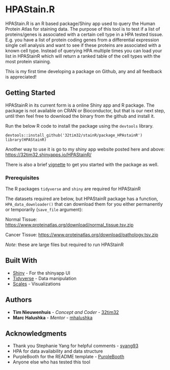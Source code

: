 # HPAStain.R

HPAStain.R is an R based package/Shiny app used to query the Human Protein Atlas for staining data. The purpose of this tool is to test if a list of proteins/genes is associated with a certain cell type in a HPA tested tissue. E.g. you have a list of protein coding genes from a differential expression single cell analysis and want to see if these proteins are associated with a known cell type. Instead of querying HPA multiple times you can load your list in HPAStainR which will return a ranked table of the cell types with the most protein staining.

This is my first time developing a package on Github, any and all feedback is appreciated!

## Getting Started

HPAStainR in its current form is a online Shiny app and R package. The package is not available on CRAN or Bioconductor, but that is our next step, until then feel free to download the binary from the github and install it.

Run the below R code to install the package using the `devtools` library.

`devtools::install_github('32tim32/stainR/package_HPAstainR')
library(HPAStainR)`

Another way to use it is go to my shiny app website posted here and above:
https://32tim32.shinyapps.io/HPAStainR/ 

There is also a brief [vignette](https://htmlpreview.github.io/?https://github.com/32tim32/stainR/blob/master/HPA_StainR_vignette_6_11_20.html) to get you started with the package as well.

### Prerequisites

The R packages `tidyverse` and `shiny` are required for HPAStainR

The datasets required are below, but HPAStainR package has a function, `HPA_data_downloader()` that can download them for you either permanently or temporarily (`save_file` argument):

Normal Tissue: https://www.proteinatlas.org/download/normal_tissue.tsv.zip

Cancer Tissue: https://www.proteinatlas.org/download/pathology.tsv.zip

*Note*: these are large files but required to run HPAStainR

## Built With

* [Shiny](https://shiny.rstudio.com/) - For the shinyapp UI
* [Tidyverse](https://www.tidyverse.org/) - Data manipulation
* [Scales](https://www.rdocumentation.org/packages/scales/versions/0.4.1) - Visualizations 


## Authors

* **Tim Nieuwenhuis** - *Concept and Coder* - [32tim32](https://github.com/32tim32/)
* **Marc Halushka** - *Mentor* - [mhalushka](https://github.com/mhalushka)


## Acknowledgments

* Thank you Stephanie Yang for helpful comments - [syang93](https://github.com/syyang93/)
* HPA for data availability and data structure
* PurpleBooth for the README template - [PurpleBooth](https://gist.github.com/PurpleBooth/)
* Anyone else who has tested this tool
